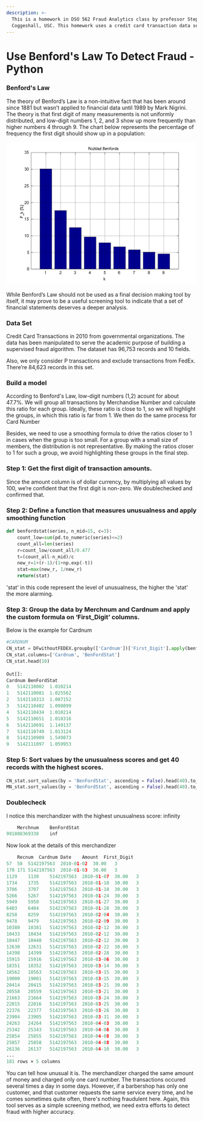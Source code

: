 ```yaml
---
description: >-
  This is a homework in DSO 562 Fraud Analytics class by professor Stephen
  Coggeshall, USC. This homework uses a credit card transaction data set.
---
```


# Use Benford's Law To Detect Fraud - Python

### Benford's Law

The theory of Benford’s Law is a non-intuitive fact that has been around since 1881 but wasn’t applied to financial data until 1989 by Mark Nigrini. The theory is that first digit of many measurements is not uniformly distributed, and low-digit numbers 1, 2, and 3 show up more frequently than higher numbers 4 through 9. The chart below represents the percentage of frequency the first digit should show up in a population:

![Benford's Law](../resources/P02/images/dist.png)

While Benford’s Law should not be used as a final decision making tool by itself, it may prove to be a useful screening tool to indicate that a set of financial statements deserves a deeper analysis.

### Data Set

Credit Card Transactions in 2010 from governmental organizations. The data has been manipulated to serve the academic purpose of building a supervised fraud algorithm. The dataset has 96,753 records and 10 fields.

Also, we only consider P transactions and exclude transactions from FedEx. There’re 84,623 records in this set.

### Build a model

According to Benford's Law, low-digit numbers (1,2) acount for about 47.7%. We will group all transactions by Merchandise Number and calculate this ratio for each group. Ideally, these ratio is close to 1, so we will highlight the groups, in which this ratio is far from 1. We then do the same process for Card Number

Besides, we need to use a smoothing formula to drive the ratios closer to 1 in cases when the group is too small. For a group with a small size of members, the distribution is not representative. By making the ratios closer to 1 for such a group, we avoid highlighting these groups in the final step.

### Step 1: Get the first digit of transaction amounts. 

Since the amount column is of dollar currency, by multiplying all values by 100, we’re confident that the first digit is non-zero. We doublechecked and confirmed that.

### Step 2: Define a function that measures unusualness and apply smoothing function

```python
def benfordstat(series, n_mid=15, c=3):
    count_low=sum(pd.to_numeric(series)<=2)
    count_all=len(series)
    r=count_low/count_all/0.477
    t=(count_all-n_mid)/c
    new_r=1+(r-1)/(1+np.exp(-t))
    stat=max(new_r, 1/new_r)
    return(stat)
```
'stat' in this code represent the level of unusualness, the higher the 'stat' the more alarming.

### Step 3: Group the data by Merchnum and Cardnum and apply the custom formula on ‘First_Digit’ columns.

Below is the example for Cardnum
```python
#CARDNUM
CN_stat = DFwithoutFEDEX.groupby(['Cardnum'])['First_Digit'].apply(benfordstat).reset_index()
CN_stat.columns=['Cardnum', 'BenFordStat']
CN_stat.head(10)

Out[]:
Cardnum	BenFordStat
0	5142110002	1.010214
1	5142110081	1.025562
2	5142110313	1.007152
3	5142110402	1.098099
4	5142110434	1.010214
5	5142110651	1.018316
6	5142110691	1.149137
7	5142110749	1.013124
8	5142110909	1.549873
9	5142111097	1.059953
```


### Step 5: Sort values by the unusualness scores and get 40 records with the highest scores.
```python
CN_stat.sort_values(by = 'BenFordStat', ascending = False).head(40).to_csv('Benford_Cardnum.csv')
MN_stat.sort_values(by = 'BenFordStat', ascending = False).head(40).to_csv('Benford_Merchnum.csv')
```

### Doublecheck

I notice this merchandizer with the highest unusualness score: infinity
```python
	Merchnum	BenFordStat
991808369338	inf
```

Now look at the details of this merchandizer

```python
	Recnum	Cardnum	Date	Amount	First_Digit
57	58	5142197563	2010-01-02	30.00	3
170	171	5142197563	2010-01-03	30.00	3
1129	1130	5142197563	2010-01-07	30.00	3
1734	1735	5142197563	2010-01-10	30.00	3
3706	3707	5142197563	2010-01-18	30.00	3
5266	5267	5142197563	2010-01-24	30.00	3
5949	5950	5142197563	2010-01-27	30.00	3
6403	6404	5142197563	2010-01-28	30.00	3
8258	8259	5142197563	2010-02-04	30.00	3
9478	9479	5142197563	2010-02-09	30.00	3
10380	10381	5142197563	2010-02-12	30.00	3
10433	10434	5142197563	2010-02-12	30.00	3
10447	10448	5142197563	2010-02-12	30.00	3
12630	12631	5142197563	2010-02-22	30.00	3
14398	14399	5142197563	2010-02-28	30.00	3
15915	15916	5142197563	2010-03-06	30.00	3
18351	18352	5142197563	2010-03-14	30.00	3
18562	18563	5142197563	2010-03-15	30.00	3
19000	19001	5142197563	2010-03-15	30.00	3
20414	20415	5142197563	2010-03-21	30.00	3
20558	20559	5142197563	2010-03-21	30.00	3
21663	21664	5142197563	2010-03-24	30.00	3
22015	22016	5142197563	2010-03-25	30.00	3
22376	22377	5142197563	2010-03-28	30.00	3
23904	23905	5142197563	2010-03-31	30.00	3
24263	24264	5142197563	2010-04-03	30.00	3
25342	25343	5142197563	2010-04-06	30.00	3
25854	25855	5142197563	2010-04-08	30.00	3
25857	25858	5142197563	2010-04-08	30.00	3
26136	26137	5142197563	2010-04-10	30.00	3
...
181 rows × 5 columns
```

You can tell how unusual it is. The merchandizer charged the same amount of money and charged only one card number. The transactions occured several times a day in some days. However, if a barbershop has only one customer, and that customer requests the same service every time, and he comes sometimes quite often, there's nothing fraudulent here. Again, this tool serves as a simple screening method, we need extra efforts to detect fraud with higher accuracy.
